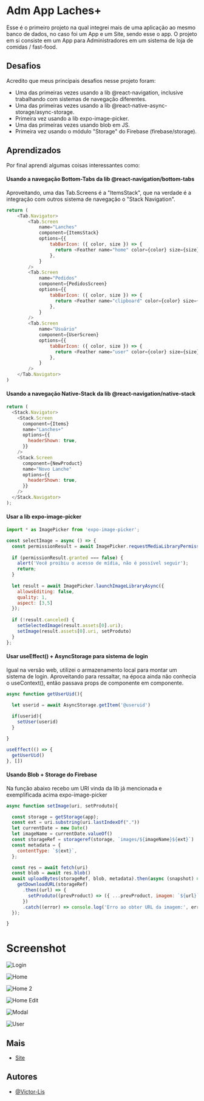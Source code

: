 
# Adm App Laches+

Esse é o primeiro projeto na qual integrei mais de uma aplicação ao mesmo banco de dados, no caso foi um App e um Site, sendo esse o app. O projeto em si consiste em um App para Administradores em um sistema de loja de comidas / fast-food.



## Desafios

Acredito que meus principais desafios nesse projeto foram:
- Uma das primeiras vezes usando a lib @react-navigation, inclusive trabalhando com sistemas de navegação diferentes.
- Uma das primeiras vezes usando a lib @react-native-async-storage/async-storage.
- Primeira vez usando a lib expo-image-picker.
- Uma das primeiras vezes usando blob em JS.
- Primeira vez usando o módulo "Storage" do Firebase (firebase/storage).

## Aprendizados

Por final aprendi algumas coisas interessantes como: 


#### Usando a navegação Bottom-Tabs da lib @react-navigation/bottom-tabs
Aproveitando, uma das Tab.Screens é a "ItemsStack", que na verdade é a integração com outros sistema de navegação o "Stack Navigation".
```javascript
return (
    <Tab.Navigator>
        <Tab.Screen
            name="Lanches"
            component={ItemsStack}
            options={{
                tabBarIcon: ({ color, size }) => {
                  return <Feather name="home" color={color} size={size} />
                },
            }
        />
        <Tab.Screen
            name="Pedidos"
            component={PedidosScreen}
            options={{
                tabBarIcon: ({ color, size }) => {
                  return <Feather name="clipboard" color={color} size={size} />
                },
            }
        />
        <Tab.Screen
            name="Usuário"
            component={UserScreen}
            options={{
                tabBarIcon: ({ color, size }) => {
                  return <Feather name="user" color={color} size={size} />
                },
            }
        />
    </Tab.Navigator>
)
```

#### Usando a navegação Native-Stack da lib @react-navigation/native-stack
```javascript
return (
  <Stack.Navigator>
    <Stack.Screen
      component={Items}
      name="Lanches+"
      options={{
        headerShown: true,
      }}
    />
    <Stack.Screen
      component={NewProduct}
      name="Novo Lanche"
      options={{
        headerShown: true,
      }}
    />
  </Stack.Navigator>
);
```

#### Usar a lib expo-image-picker
```javascript
import * as ImagePicker from 'expo-image-picker';

const selectImage = async () => {
  const permissionResult = await ImagePicker.requestMediaLibraryPermissionsAsync();
      
  if (permissionResult.granted === false) {
    alert('Você proibiu o acesso de mídia, não é possível seguir');
    return;
  }
      
  let result = await ImagePicker.launchImageLibraryAsync({
    allowsEditing: false,
    quality: 1,
    aspect: [3,5]
  });
      
  if (!result.canceled) {
    setSelectedImage(result.assets[0].uri);
    setImage(result.assets[0].uri, setProduto)
  }
};
```

#### Usar useEffect() + AsyncStorage para sistema de login
Igual na versão web, utilizei o armazenamento local para montar um sistema de login. Aproveitando para ressaltar, na época ainda não conhecia o useContext(), então passava props de componente em componente.

```javascript
async function getUserUid(){

  let userid = await AsyncStorage.getItem('@useruid')
    
  if(userid){
    setUser(userid)
  }

}

useEffect(() => {
  getUserUid()
}, [])
```


#### Usando Blob + Storage do Firebase
Na função abaixo recebo um URI vinda da lib já mencionada e exemplificada acima expo-image-picker 

```javascript
async function setImage(uri, setProduto){

  const storage = getStorage(app);
  const ext = uri.substring(uri.lastIndexOf("."))
  let currentDate = new Date()
  let imageName = currentDate.valueOf()
  const storageRef = storageref(storage, `images/${imageName}${ext}`)
  const metadata = {
    contentType: `${ext}`,
  };

  const res = await fetch(uri)
  const blob = await res.blob()
  await uploadBytes(storageRef, blob, metadata).then(async (snapshot) => {
    getDownloadURL(storageRef)
      .then((url) => {
        setProduto((prevProduct) => ({ ...prevProduct, imagem: `${url}` }))
      })
      .catch((error) => console.log('Erro ao obter URL da imagem:', error));
  });

}
```

# Screenshot

![Login](https://github.com/Victor-Lis/Adm-App-for-LanchesPlus/blob/master/src/Screenshots/Login.jpg)

![Home](https://github.com/Victor-Lis/Adm-App-for-LanchesPlus/blob/master/src/Screenshots/Home.jpg)

![Home 2](https://github.com/Victor-Lis/Adm-App-for-LanchesPlus/blob/master/src/Screenshots/Home%202.jpg)

![Home Edit](https://github.com/Victor-Lis/Adm-App-for-LanchesPlus/blob/master/src/Screenshots/Home%20Edit.jpg)

![Modal](https://github.com/Victor-Lis/Adm-App-for-LanchesPlus/blob/master/src/Screenshots/Modal.jpg)

![User](https://github.com/Victor-Lis/Adm-App-for-LanchesPlus/blob/master/src/Screenshots/User.jpg)

## Mais

 - [Site](https://github.com/Victor-Lis/React-LanchesPlus)


## Autores

- [@Victor-Lis](https://github.com/Victor-Lis)

